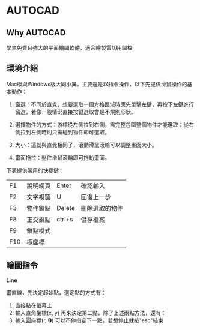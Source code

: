 # AUTOCAD

## Why AUTOCAD

學生免費且強大的平面繪圖軟體，適合繪製雷切用圖檔

## 環境介紹

Mac版與Windows版大同小異，主要還是以指令操作，以下先提供滑鼠操作的基本動作：

1. 窗選：不同於直覺，想要選取一個方格區域時應先單擊左鍵，再按下左鍵進行窗選，若像一般情況直接按鍵選取會是不規則形狀。

2. 選擇物件的方式：游標從左側拉到右側，需完整包圍整個物件才能選取；從右側拉到左側時則只需碰到物件即可選取。

3. 大小：這就與直覺相同了，滾動滑鼠滾輪可以調整畫面大小。

4. 畫面拖拉：壓住滑鼠滾輪即可拖動畫面。

下表提供常用的快捷鍵：

| | | | |
|---|---|---|---|
| F1 | 說明網頁 | Enter | 確認輸入|
| F2 | 文字視窗 | U | 回復上一步|
| F3 | 物件鎖點 | Delete | 刪除選取的物件 |
| F8 | 正交鎖點 | ctrl+s | 儲存檔案 |
| F9 | 鎖點模式 |
| F10 | 極座標 |

## 繪圖指令

**Line**

畫直線，先決定起始點，選定點的方式有：
1. 直接點在螢幕上
2. 輸入直角坐標(x, y)
再來決定第二點，除了上述兩點方法，還有：
3. 輸入圓座標(r, 𝝷)
可以不停指定下一點，若想停止就按"esc"結束

